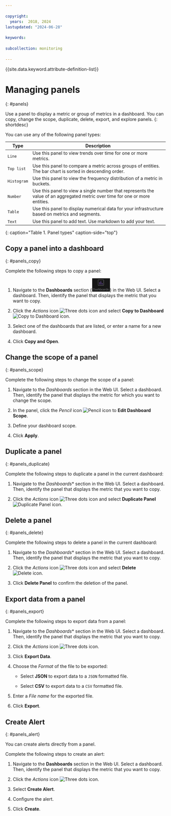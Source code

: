 ```yaml
---

copyright:
  years:  2018, 2024
lastupdated: "2024-06-28"

keywords: 

subcollection: monitoring

---
```


{{site.data.keyword.attribute-definition-list}}


# Managing panels
{: #panels}

Use a panel to display a metric or group of metrics in a dashboard. You can copy, change the scope, duplicate, delete, export, and explore panels.
{: shortdesc}

You can use any of the following panel types:

| Type | Description |
|------|-------------|
| `Line` | Use this panel to view trends over time for one or more metrics.  |
| `Top list` | Use this panel to compare a metric across groups of entities. The bar chart is sorted in descending order.  |
| `Histogram` | Use this panel to view the frequency distribution of a metric in buckets.  |
| `Number` | Use this panel to view a single number that represents the value of an aggregated metric over time for one or more entities.  |
| `Table` | Use this panel to display numerical data for your infrastructure based on metrics and segments.  |
| `Text` | Use this panel to add text. Use markdown to add your text.  |
{: caption="Table 1. Panel types" caption-side="top"}



## Copy a panel into a dashboard
{: #panels_copy}

Complete the following steps to copy a panel:

1. Navigate to the **Dashboards** section (![dashboard section](images/dashboards.png)) in the Web UI. Select a dashboard. Then, identify the panel that displays the metric that you want to copy.

2. Click the *Actions* icon ![Three dots icon](images/actions.png) and select **Copy to Dashboard** ![Copy to Dashboard icon](images/copy.png).

3. Select one of the dashboards that are listed, or enter a name for a new dashboard.

4. Click **Copy and Open**.



## Change the scope of a panel
{: #panels_scope}

Complete the following steps to change the scope of a panel:

1. Navigate to the *Dashboards* section in the Web UI. Select a dashboard. Then, identify the panel that displays the metric for which you want to change the scope.

2. In the panel, click the *Pencil* icon ![Pencil icon](../images/pencil.png) to **Edit Dashboard Scope**.


3. Define your dashboard scope.

4. Click **Apply**.



## Duplicate a panel
{: #panels_duplicate}

Complete the following steps to duplicate a panel in the current dashboard:

1. Navigate to the *Dashboards** section in the Web UI. Select a dashboard. Then, identify the panel that displays the metric that you want to copy.

2. Click the *Actions* icon ![Three dots icon](images/actions.png) and select **Duplicate Panel** ![Duplicate Panel icon](images/duplicate.png).


## Delete a panel
{: #panels_delete}

Complete the following steps to delete a panel in the current dashboard:

1. Navigate to the *Dashboards** section in the Web UI. Select a dashboard. Then, identify the panel that displays the metric that you want to copy.

2. Click the *Actions* icon ![Three dots icon](images/actions.png) and select **Delete** ![Delete icon](images/delete.png).

3. Click **Delete Panel** to confirm the deletion of the panel.



## Export data from a panel
{: #panels_export}

Complete the following steps to export data from a panel:

1. Navigate to the *Dashboards** section in the Web UI. Select a dashboard. Then, identify the panel that displays the metric that you want to copy.

2. Click the *Actions* icon ![Three dots icon](images/actions.png).

3. Click **Export Data**.

4. Choose the *Format* of the file to be exported:

    * Select **JSON** to export data to a `JSON` formatted file.

    * Select **CSV** to export data to a `CSV` formatted file.

5. Enter a *File name* for the exported file.

6. Click **Export**.




## Create Alert
{: #panels_alert}

You can create alerts directly from a panel.

Complete the following steps to create an alert:

1. Navigate to the **Dashboards** section in the Web UI. Select a dashboard. Then, identify the panel that displays the metric that you want to copy.

2. Click the *Actions* icon ![Three dots icon](images/actions.png).

3. Select **Create Alert**.

4. Configure the alert.

5. Click **Create**.
